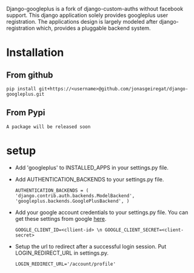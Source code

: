 Django-googleplus is a fork of django-custom-auths without facebook support.
This django application solely provides googleplus user registration.
The applications design is largely modeled after django-registration which,
provides a pluggable backend system.


# Installation
From github
-----------
    pip install git+https://<username>@github.com/jonasgeiregat/django-googleplus.git
From Pypi
-----------
    A package will be released soon


# setup
* Add 'googleplus' to INSTALLED_APPS in your settings.py file.
* Add AUTHENTICATION_BACKENDS to your settings.py file.


    `AUTHENTICATION_BACKENDS = (
        'django.contrib.auth.backends.ModelBackend',
        'googleplus.backends.GooglePlusBackend',
    )`

* Add your google account credentials to your settings.py file.
You can get these settings from google [here](https://code.google.com/apis/console/).

    `GOOGLE_CLIENT_ID=<cllient-id> \n
     GOOGLE_CLIENT_SECRET=<client-secret>`

* Setup the url to redirect after a successful login session.
Put LOGIN_REDIRECT_URL in settings.py.

    `LOGIN_REDIRECT_URL='/account/profile'`





